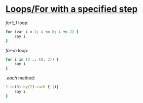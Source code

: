 [1]: https://rosettacode.org/wiki/Loops/For_with_a_specified_step

# [Loops/For with a specified step][1]

*for(;;)* loop:

```ruby
for (var i = 2; i <= 8; i += 2) {
    say i
}
```

*for-in* loop:

```ruby
for i in (2 .. (8, 2)) {
    say i
}
```

*.each* method:

```ruby
2.to(8).by(2).each { |i|
    say i
}
```
